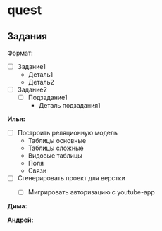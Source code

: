 # quest

## Задания

Формат:
- [ ] Задание1
  - Деталь1
  - Деталь2
- [ ] Задание2
  - [ ] Подзадание1
    - Деталь подзадания1
  
**Илья:**

- [ ] Построить реляционную модель
  - Таблицы основные
  - Таблицы сложные
  - Видовые таблицы
  - Поля
  - Связи
- [ ] Сгенерировать проект для верстки
  - [ ] Мигрировать авторизацию с youtube-app


**Дима:**


**Андрей:**